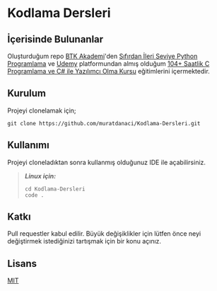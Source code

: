 # Kodlama Dersleri

## İçerisinde Bulunanlar

Oluşturduğum repo [BTK Akademi](https://www.btkakademi.gov.tr/)'den [Sıfırdan İleri Seviye Python Programlama](https://www.btkakademi.gov.tr/portal/course/sifirdan-ileri-seviye-python-programlama-5877) ve [Udemy](https://www.udemy.com) platformundan almış olduğum [104+ Saatlik C Programlama ve C# ile Yazılımcı Olma Kursu](https://www.udemy.com/course/yazilimci-olma-kursu/) eğitimlerini içermektedir. 

## Kurulum

Projeyi clonelamak için;

`git clone https://github.com/muratdanaci/Kodlama-Dersleri.git`

## Kullanımı

Projeyi cloneladıktan sonra kullanmış olduğunuz IDE ile açabilirsiniz.

> __*Linux için:*__
>
> ```
> cd Kodlama-Dersleri
> code .
> ```
>
> 

## Katkı

Pull requestler kabul edilir. Büyük değişiklikler için lütfen önce neyi değiştirmek istediğinizi tartışmak için bir konu açınız.

## Lisans

[MIT](https://choosealicense.com/licenses/mit/) 
